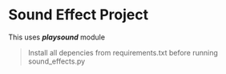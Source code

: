 # Sound Effect Project
This uses ***playsound*** module
> Install all depencies from requirements.txt before running sound_effects.py
